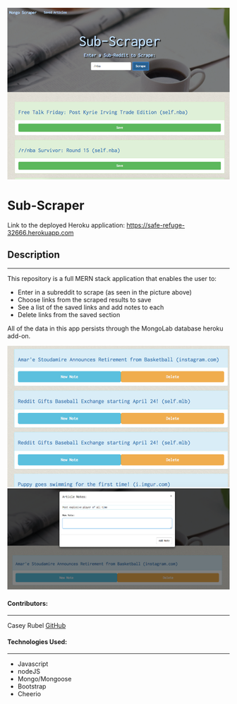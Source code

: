 ![app](./public/img/SS3.png)

# Sub-Scraper

Link to the deployed Heroku application: https://safe-refuge-32666.herokuapp.com

## Description
***
This repository is a full MERN stack application that enables the user to: 

* Enter in a subreddit to scrape (as seen in the picture above)
* Choose links from the scraped results to save
* See a list of the saved links and add notes to each
* Delete links from the saved section

All of the data in this app persists through the MongoLab database heroku add-on. 

![app](./public/img/SS1.png)
![app](./public/img/SS4.png)

#### Contributors:
***

Casey Rubel [GitHub](https://github.com/caseyrubel)


#### Technologies Used:
***

* Javascript
* nodeJS
* Mongo/Mongoose
* Bootstrap
* Cheerio